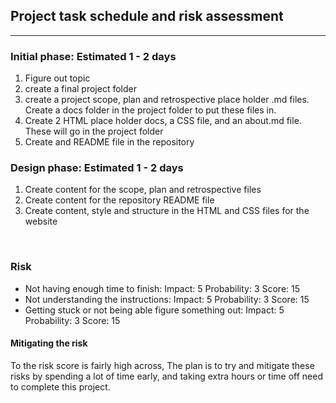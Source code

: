 ## Project task schedule and risk assessment
---
### Initial phase: Estimated  1 - 2 days

1. Figure out topic
2. create a final project folder
3. create a project scope, plan and retrospective place holder .md files. Create a docs folder in the project folder to put these files in.
3. Create 2 HTML place holder docs, a CSS file, and an about.md file. These will go in the project folder
4. Create and README file in the repository  

### Design phase: Estimated  1 - 2 days

1. Create content for the scope, plan and retrospective files
2. Create content for the repository README file
3. Create content, style and structure in the HTML and CSS files for the website
<br>

### Risk

- Not having enough time to finish: Impact: 5  Probability: 3  Score: 15
- Not understanding the instructions:  Impact: 5  Probability: 3  Score: 15
- Getting stuck or not being able figure something out: Impact: 5  Probability: 3  Score: 15

#### Mitigating the risk

To the risk score is fairly high across, The plan is to try  and mitigate these risks by spending a lot of time early, and taking extra hours or time off need to complete this project.
